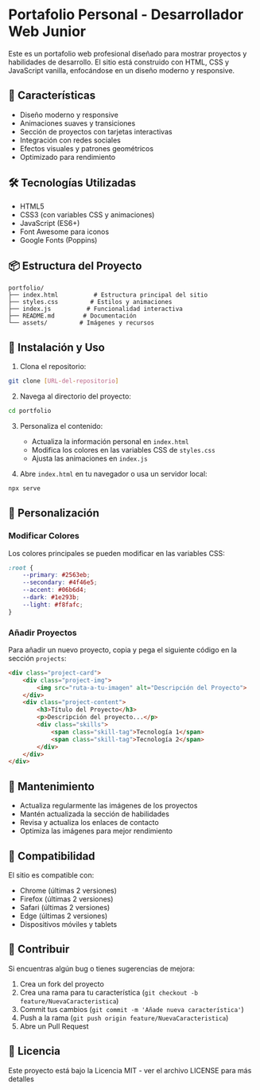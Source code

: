 # Portafolio Personal - Desarrollador Web Junior

Este es un portafolio web profesional diseñado para mostrar proyectos y habilidades de desarrollo. El sitio está construido con HTML, CSS y JavaScript vanilla, enfocándose en un diseño moderno y responsive.

## 🚀 Características

- Diseño moderno y responsive
- Animaciones suaves y transiciones
- Sección de proyectos con tarjetas interactivas
- Integración con redes sociales
- Efectos visuales y patrones geométricos
- Optimizado para rendimiento

## 🛠️ Tecnologías Utilizadas

- HTML5
- CSS3 (con variables CSS y animaciones)
- JavaScript (ES6+)
- Font Awesome para iconos
- Google Fonts (Poppins)

## 📦 Estructura del Proyecto

```
portfolio/
├── index.html          # Estructura principal del sitio
├── styles.css         # Estilos y animaciones
├── index.js          # Funcionalidad interactiva
├── README.md        # Documentación
└── assets/         # Imágenes y recursos
```

## 🚀 Instalación y Uso

1. Clona el repositorio:
```bash
git clone [URL-del-repositorio]
```

2. Navega al directorio del proyecto:
```bash
cd portfolio
```

3. Personaliza el contenido:
   - Actualiza la información personal en `index.html`
   - Modifica los colores en las variables CSS de `styles.css`
   - Ajusta las animaciones en `index.js`

4. Abre `index.html` en tu navegador o usa un servidor local:
```bash
npx serve
```

## 📝 Personalización

### Modificar Colores
Los colores principales se pueden modificar en las variables CSS:
```css
:root {
    --primary: #2563eb;
    --secondary: #4f46e5;
    --accent: #06b6d4;
    --dark: #1e293b;
    --light: #f8fafc;
}
```

### Añadir Proyectos
Para añadir un nuevo proyecto, copia y pega el siguiente código en la sección `projects`:
```html
<div class="project-card">
    <div class="project-img">
        <img src="ruta-a-tu-imagen" alt="Descripción del Proyecto">
    </div>
    <div class="project-content">
        <h3>Título del Proyecto</h3>
        <p>Descripción del proyecto...</p>
        <div class="skills">
            <span class="skill-tag">Tecnología 1</span>
            <span class="skill-tag">Tecnología 2</span>
        </div>
    </div>
</div>
```

## 🔧 Mantenimiento

- Actualiza regularmente las imágenes de los proyectos
- Mantén actualizada la sección de habilidades
- Revisa y actualiza los enlaces de contacto
- Optimiza las imágenes para mejor rendimiento

## 📱 Compatibilidad

El sitio es compatible con:
- Chrome (últimas 2 versiones)
- Firefox (últimas 2 versiones)
- Safari (últimas 2 versiones)
- Edge (últimas 2 versiones)
- Dispositivos móviles y tablets

## 🤝 Contribuir

Si encuentras algún bug o tienes sugerencias de mejora:
1. Crea un fork del proyecto
2. Crea una rama para tu característica (`git checkout -b feature/NuevaCaracteristica`)
3. Commit tus cambios (`git commit -m 'Añade nueva característica'`)
4. Push a la rama (`git push origin feature/NuevaCaracteristica`)
5. Abre un Pull Request

## 📄 Licencia

Este proyecto está bajo la Licencia MIT - ver el archivo LICENSE para más detalles
